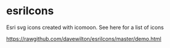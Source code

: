 esriIcons
=========

Esri svg icons created with icomoon. See here for a list of icons

https://rawgithub.com/davewilton/esriIcons/master/demo.html
